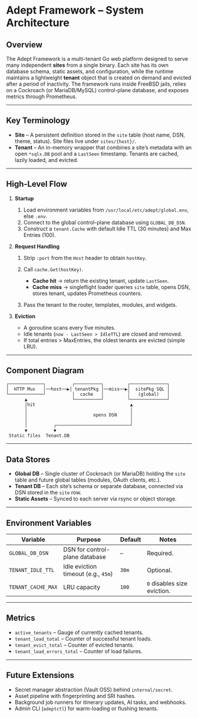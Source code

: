 # Adept Framework – System Architecture

## Overview

The Adept Framework is a multi-tenant Go web platform designed to serve many independent **sites** from a single binary.  Each site has its own database schema, static assets, and configuration, while the runtime maintains a lightweight **tenant** object that is created on demand and evicted after a period of inactivity.  The framework runs inside FreeBSD jails, relies on a Cockroach (or MariaDB/MySQL) control-plane database, and exposes metrics through Prometheus.

---

## Key Terminology

* **Site** – A persistent definition stored in the `site` table (host name, DSN, theme, status).  Site files live under `sites/{host}/`.
* **Tenant** – An in-memory wrapper that combines a site’s metadata with an open `*sqlx.DB` pool and a `LastSeen` timestamp.  Tenants are cached, lazily loaded, and evicted.

---

## High-Level Flow

1. **Startup**

   1. Load environment variables from `/usr/local/etc/adept/global.env`, else `.env`.
   2. Connect to the global control-plane database using `GLOBAL_DB_DSN`.
   3. Construct a `tenant.Cache` with default Idle TTL (30 minutes) and Max Entries (100).
2. **Request Handling**

   1. Strip `:port` from the `Host` header to obtain `hostKey`.
   2. Call `cache.Get(hostKey)`.

      * **Cache hit** → return the existing tenant, update `LastSeen`.
      * **Cache miss** → singleflight loader queries `site` table, opens DSN, stores tenant, updates Prometheus counters.
   3. Pass the tenant to the router, templates, modules, and widgets.
3. **Eviction**

   * A goroutine scans every five minutes.
   * Idle tenants (`now - LastSeen > IdleTTL`) are closed and removed.
   * If total entries > MaxEntries, the oldest tenants are evicted (simple LRU).

---

## Component Diagram

```text
┌─────────────┐          ┌──────────┐         ┌──────────────┐
│  HTTP Mux   │──host──▶│ tenantPkg │──miss──▶│  sitePkg SQL │
└─────────────┘          │  cache   │         │   (global)   │
       ▲                 └──────────┘         └──────────────┘
       │hit                                    ▲
       │                                       │
       │                         opens DSN     │
       │                                       │
       │          ┌────────────────────────────┘
       ▼          ▼
 Static files  Tenant.DB
```

---

## Data Stores

* **Global DB** – Single cluster of Cockroach (or MariaDB) holding the `site` table and future global tables (modules, OAuth clients, etc.).
* **Tenant DB** – Each site’s schema or separate database, connected via DSN stored in the `site` row.
* **Static Assets** – Synced to each server via rsync or object storage.

---

## Environment Variables

| Variable           | Purpose                             | Default | Notes                       |
| ------------------ | ----------------------------------- | ------- | --------------------------- |
| `GLOBAL_DB_DSN`    | DSN for control-plane database      | –       | Required.                   |
| `TENANT_IDLE_TTL`  | Idle eviction timeout (e.g., `45m`) | `30m`   | Optional.                   |
| `TENANT_CACHE_MAX` | LRU capacity                        | `100`   | `0` disables size eviction. |

---

## Metrics

* `active_tenants` – Gauge of currently cached tenants.
* `tenant_load_total` – Counter of successful tenant loads.
* `tenant_evict_total` – Counter of evicted tenants.
* `tenant_load_errors_total` – Counter of load failures.

---

## Future Extensions

* Secret manager abstraction (Vault OSS) behind `internal/secret`.
* Asset pipeline with fingerprinting and SRI hashes.
* Background job runners for itinerary updates, AI tasks, and webhooks.
* Admin CLI (`adeptctl`) for warm-loading or flushing tenants.
